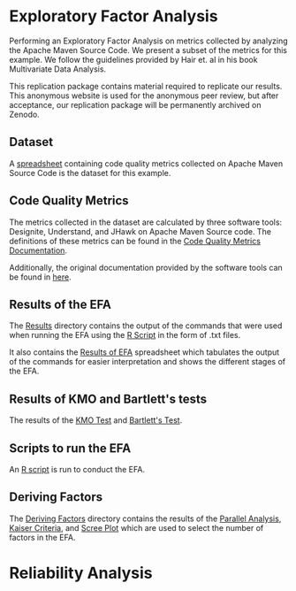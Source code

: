 
# Exploratory Factor Analysis

Performing an Exploratory Factor Analysis on metrics collected by analyzing the Apache Maven Source Code. We present a subset of the metrics for this example. We follow the guidelines provided by Hair et. al in his book Multivariate Data Analysis.

This replication package contains material required to replicate our results. This anonymous website is used for the anonymous peer review, but after acceptance, our replication package will be permanently archived on Zenodo. 

## Dataset

A [spreadsheet](./FactorAnalysis/efaReadyMC.xlsx) containing code quality metrics collected on Apache Maven Source Code is the dataset for this example.

## Code Quality Metrics

The metrics collected in the dataset are calculated by three software tools: Designite, Understand, and JHawk on Apache Maven Source code. The definitions of these metrics can be found in the [Code Quality Metrics Documentation](./FactorAnalysis/CodeQualityMetrics/CodeQualityMetricsFA.xlsx).

Additionally, the original documentation provided by the software tools can be found in [here](./FactorAnalysis/toolsDocumentation).

## Results of the EFA

The [Results](./FactorAnalysis/Results) directory contains the output of the commands that were used when running the EFA using the [R Script](./FactorAnalysis/RCode.R) in the form of .txt files. 

It also contains the [Results of EFA](./FactorAnalysis/Results/Results.xlsx) spreadsheet which tabulates the output of the commands for easier interpretation and shows the different stages of the EFA.

## Results of KMO and Bartlett's tests

The results of the [KMO Test](./FactorAnalysis/kmo_bartlett/KMOtest.txt) and [Bartlett's Test](./FactorAnalysis/kmo_bartlett/Bartlettstest.txt).

## Scripts to run the EFA 

An [R script](./FactorAnalysis/RCode.R) is run to conduct the EFA.


## Deriving Factors

The [Deriving Factors](./FactorAnalysis/derivingFactors) directory contains the results of the [Parallel Analysis](./FactorAnalysis/derivingFactors/parallelAnalysis.txt), [Kaiser Criteria](./FactorAnalysis/derivingFactors/kaiserCriteria.txt), and [Scree Plot](./FactorAnalysis/derivingFactors/screePlot.pdf) which are used to select the number of factors in the EFA. 


# Reliability Analysis